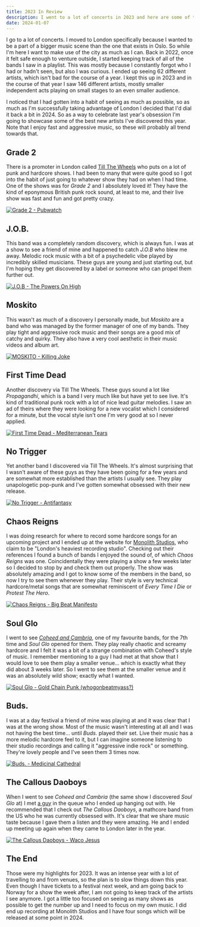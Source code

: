 ```yaml
---
title: 2023 In Review
description: I went to a lot of concerts in 2023 and here are some of the new artists I discovered.
date: 2024-01-07
---
```


I go to a lot of concerts. I moved to London specifically because I wanted to be a part of a bigger music scene than the one that exists in Oslo. So while I'm here I want to make use of the city as much as I can. Back in 2022, once it felt safe enough to venture outside, I started keeping track of all of the bands I saw in a playlist. This was mostly because I constantly forgot who I had or hadn't seen, but also I was curious. I ended up seeing 62 different artists, which isn't bad for the course of a year. I kept this up in 2023 and in the course of that year I saw 146 different artists, mostly smaller independent acts playing on small stages to an even smaller audience.

I noticed that I had gotten into a habit of seeing as much as possible, so as much as I'm successfully taking advantage of London I decided that I'd dial it back a bit in 2024. So as a way to celebrate last year's obsession I'm going to showcase some of the best new artists I've discovered this year. Note that I enjoy fast and aggressive music, so these will probably all trend towards that.

## Grade 2

There is a promoter in London called [Till The Wheels](https://www.tillthewheels.com/) who puts on a lot of punk and hardcore shows. I had been to many that were quite good so I got into the habit of just going to whatever show they had on when I had time. One of the shows was for _Grade 2_ and I absolutely loved it! They have the kind of eponymous British punk rock sound, at least to me, and their live show was fast and fun and got pretty crazy.

[![Grade 2 - Pubwatch](/assets/blog/youtube/xggxT3efrGU.jpg)](https://www.youtube.com/watch?v=xggxT3efrGU)

## J.O.B.

This band was a completely random discovery, which is always fun. I was at a show to see a friend of mine and happened to catch _J.O.B_ who blew me away. Melodic rock music with a bit of a psychedelic vibe played by incredibly skilled musicians. These guys are young and just starting out, but I'm hoping they get discovered by a label or someone who can propel them further out.

[![J.O.B - The Powers On High](/assets/blog/youtube/Ki4b2Yp9by4.jpg)](https://www.youtube.com/watch?v=Ki4b2Yp9by4)

## Moskito

This wasn't as much of a discovery I personally made, but _Moskito_ are a band who was managed by the former manager of one of my bands. They play tight and aggressive rock music and their songs are a good mix of catchy and quirky. They also have a very cool aesthetic in their music videos and album art.

[![MOSKITO - Killing Joke](/assets/blog/youtube/OknE4lYwk6Y.jpg)](https://www.youtube.com/watch?v=OknE4lYwk6Y)

## First Time Dead

Another discovery via Till The Wheels. These guys sound a lot like _Propagandhi_, which is a band I very much like but have yet to see live. It's kind of traditional punk rock with a lot of nice lead guitar melodies. I saw an ad of theirs where they were looking for a new vocalist which I considered for a minute, but the vocal style isn't one I'm very good at so I never applied.

[![First Time Dead - Mediterranean Tears](/assets/blog/youtube/f4hEMU8locg.jpg)](https://www.youtube.com/watch?v=f4hEMU8locg)

## No Trigger

Yet another band I discovered via Till The Wheels. It's almost surprising that I wasn't aware of these guys as they have been going for a few years and are somewhat more established than the artists I usually see. They play unapologetic pop-punk and I've gotten somewhat obsessed with their new release.

[![No Trigger - Antifantasy](/assets/blog/youtube/tRBIJ_6msjM.jpg)](https://www.youtube.com/watch?v=tRBIJ_6msjM)

## Chaos Reigns

I was doing research for where to record some hardcore songs for an upcoming project and I ended up at the website for [Monolith Studios](http://www.monolithstudioslondon.com/), who claim to be "London's heaviest recording studio". Checking out their references I found a bunch of bands I enjoyed the sound of, of which _Chaos Reigns_ was one. Coincidentally they were playing a show a few weeks later so I decided to stop by and check them out properly. The show was absolutely amazing and I got to know some of the members in the band, so now I try to see them whenever they play. Their style is very technical hardcore/metal songs that are somewhat reminiscent of _Every Time I Die_ or _Protest The Hero_.

[![Chaos Reigns - Big Beat Manifesto](/assets/blog/youtube/eatMM3YiDMk.jpg)](https://www.youtube.com/watch?v=eatMM3YiDMk)

## Soul Glo

I went to see [_Coheed and Cambria_](https://www.youtube.com/watch?v=n0H3RlaQVrM), one of my favourite bands, for the 7th time and _Soul Glo_ opened for them. They play really chaotic and screamy hardcore and I felt it was a bit of a strange combination with Coheed's style of music. I remember mentioning to a guy I had met at that show that I would love to see them play a smaller venue... which is exactly what they did about 3 weeks later. So I went to see them at the smaller venue and it was an absolutely wild show; exactly what I wanted.

[![Soul Glo - Gold Chain Punk (whogonbeatmyass?)](/assets/blog/youtube/0IaAs4D14kw.jpg)](https://www.youtube.com/watch?v=0IaAs4D14kw)

## Buds.

I was at a day festival a friend of mine was playing at and it was clear that I was at the wrong show. Most of the music wasn't interesting at all and I was not having the best time... until _Buds._ played their set. Live their music has a more melodic hardcore feel to it, but I can imagine someone listening to their studio recordings and calling it "aggressive indie rock" or something. They're lovely people and I've seen them 3 times now.

[![Buds. - Medicinal Cathedral](/assets/blog/youtube/mhz_oExCfus.jpg)](https://www.youtube.com/watch?v=mhz_oExCfus)

## The Callous Daoboys

When I went to see _Coheed and Cambria_ (the same show I discovered _Soul Glo_ at) I met [a guy](https://www.instagram.com/bearfeetnath/) in the queue who I ended up hanging out with. He recommended that I check out _The Callous Daoboys_, a mathcore band from the US who he was currently obsessed with. It's clear that we share music taste because I gave them a listen and they were amazing. He and I ended up meeting up again when they came to London later in the year.

[![The Callous Daoboys - Waco Jesus](/assets/blog/youtube/feRMvnP-rj8.jpg)](https://www.youtube.com/watch?v=feRMvnP-rj8)

## The End

Those were my highlights for 2023. It was an intense year with a lot of travelling to and from venues, so the plan is to slow things down this year. Even though I have tickets to a festival next week, and am going back to Norway for a show the week after, I am not going to keep track of the artists I see anymore. I got a little too focused on seeing as many shows as possible to get the number up and I need to focus on my own music. I did end up recording at Monolith Studios and I have four songs which will be released at some point in 2024.

